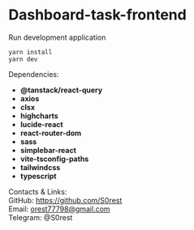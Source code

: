 # Dashboard-task-frontend

Run development application

```
yarn install
yarn dev
```

Dependencies:
- **@tanstack/react-query**  
- **axios** 
- **clsx**  
- **highcharts**   
- **lucide-react**   
- **react-router-dom**  
- **sass**  
- **simplebar-react**   
- **vite-tsconfig-paths**  
- **tailwindcss**  
- **typescript**  

Contacts & Links:  
GitHub: https://github.com/S0rest  
Email: orest77798@gmail.com  
Telegram: @S0rest  